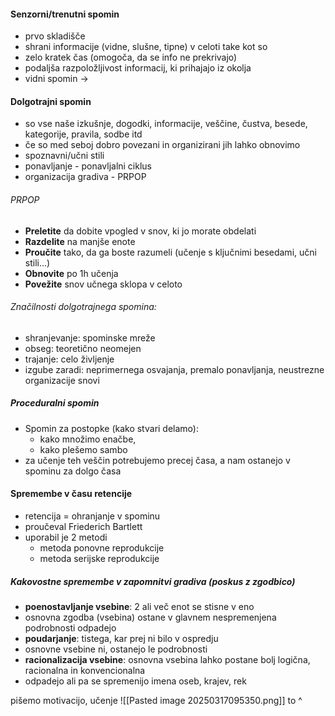 #### Senzorni/trenutni spomin
- prvo skladišče
- shrani informacije (vidne, slušne, tipne) v celoti take kot so
- zelo kratek čas (omogoča, da se info ne prekrivajo)
- podaljša razpoložljivost informacij, ki prihajajo iz okolja
- vidni spomin $\rightarrow$ 




#### Dolgotrajni spomin
- so vse naše izkušnje, dogodki, informacije, veščine, čustva, besede, kategorije, pravila, sodbe itd
- če so med seboj dobro povezani in organizirani jih lahko obnovimo
- spoznavni/učni stili
- ponavljanje - ponavljalni ciklus
- organizacija gradiva - PRPOP
###### PRPOP
- **Preletite** da dobite vpogled v snov, ki jo morate obdelati
- **Razdelite** na manjše enote
- **Proučite** tako, da ga boste razumeli (učenje s ključnimi besedami, učni stili...)
- **Obnovite** po 1h učenja
- **Povežite** snov učnega sklopa v celoto
###### Značilnosti dolgotrajnega spomina:
- shranjevanje: spominske mreže
- obseg: teoretično neomejen
- trajanje: celo življenje
- izgube zaradi: neprimernega osvajanja, premalo ponavljanja, neustrezne organizacije snovi


##### Proceduralni spomin
- Spomin za postopke (kako stvari delamo):
	- kako množimo enačbe, 
	- kako plešemo sambo
- za učenje teh veščin potrebujemo precej časa, a nam ostanejo v spominu za dolgo časa
#### Spremembe v času retencije
- retencija = ohranjanje v spominu
- proučeval Friederich Bartlett
- uporabil je 2 metodi
	- metoda ponovne reprodukcije
	- metoda serijske reprodukcije
##### Kakovostne spremembe v zapomnitvi gradiva (poskus z zgodbico)
- **poenostavljanje vsebine**: 2 ali več enot se stisne v eno
- osnovna zgodba (vsebina) ostane v glavnem nespremenjena podrobnosti odpadejo
- **poudarjanje**: tistega, kar prej ni bilo v ospredju
- osnovne vsebine ni, ostanejo le podrobnosti
- **racionalizacija vsebine**: osnovna vsebina lahko postane bolj logična, racionalna in konvencionalna
- odpadejo ali pa se spremenijo imena oseb, krajev, rek

pišemo motivacijo, učenje
![[Pasted image 20250317095350.png]]
to ^